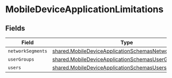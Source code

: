 # MobileDeviceApplicationLimitations


## Fields

| Field                                                                                                                          | Type                                                                                                                           | Required                                                                                                                       | Description                                                                                                                    |
| ------------------------------------------------------------------------------------------------------------------------------ | ------------------------------------------------------------------------------------------------------------------------------ | ------------------------------------------------------------------------------------------------------------------------------ | ------------------------------------------------------------------------------------------------------------------------------ |
| `networkSegments`                                                                                                              | [shared.MobileDeviceApplicationSchemasNetworkSegments](../../models/shared/mobiledeviceapplicationschemasnetworksegments.md)[] | :heavy_minus_sign:                                                                                                             | N/A                                                                                                                            |
| `userGroups`                                                                                                                   | [shared.MobileDeviceApplicationSchemasUserGroups](../../models/shared/mobiledeviceapplicationschemasusergroups.md)[]           | :heavy_minus_sign:                                                                                                             | N/A                                                                                                                            |
| `users`                                                                                                                        | [shared.MobileDeviceApplicationSchemasUsers](../../models/shared/mobiledeviceapplicationschemasusers.md)[]                     | :heavy_minus_sign:                                                                                                             | N/A                                                                                                                            |